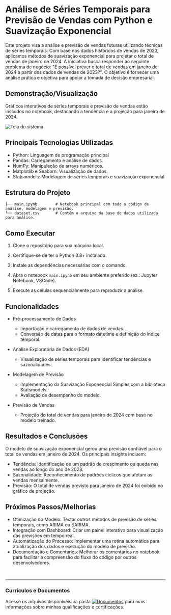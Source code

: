 # Análise de Séries Temporais para Previsão de Vendas com Python e Suavização Exponencial
Este projeto visa a análise e previsão de vendas futuras utilizando técnicas de séries temporais. Com base nos dados históricos de vendas de 2023, aplicamos métodos de suavização exponencial para projetar o total de vendas de janeiro de 2024. A iniciativa busca responder ao seguinte problema de negócio: "É possível prever o total de vendas em janeiro de 2024 a partir dos dados de vendas de 2023?". O objetivo é fornecer uma análise prática e objetiva para apoiar a tomada de decisão empresarial.

## Demonstração/Visualização
Gráficos interativos de séries temporais e previsão de vendas estão incluídos no notebook, destacando a tendência e a projeção para janeiro de 2024.

![Tela do sistema](https://github.com/vitoriapguimaraes/portifolio-python-dataScience/blob/main/6.%20Predi%C3%A7%C3%A3o%20com%20Suaviza%C3%A7%C3%A3o%20Exponencial/PredicaoSuavizacaoExponencial-Demonstracao.gif)

## Principais Tecnologias Utilizadas
- Python: Linguagem de programação principal
- Pandas: Carregamento e análise de dados.
- NumPy: Manipulação de arrays numéricos.
- Matplotlib e Seaborn: Visualização de dados.
- Statsmodels: Modelagem de séries temporais e suavização exponencial

## Estrutura do Projeto
```
├── main.ipynb        # Notebook principal com todo o código de análise, modelagem e previsão.
└── dataset.csv       # Contém o arquivo da base de dados utilizada para análise.
```

## Como Executar

1. Clone o repositório para sua máquina local.

2. Certifique-se de ter o Python 3.8+ instalado.

3. Instale as dependências necessárias com o comando.

4. Abra o notebook <code>main.ipynb</code> em seu ambiente preferido (ex.: Jupyter Notebook, VSCode).

5. Execute as células sequencialmente para reproduzir a análise.

## Funcionalidades
- Pré-processamento de Dados
   - Importação e carregamento de dados de vendas.
   - Conversão de datas para o formato datetime e definição do índice temporal.

- Análise Exploratória de Dados (EDA)
   - Visualização de séries temporais para identificar tendências e sazonalidades.

- Modelagem de Previsão
   - Implementação da Suavização Exponencial Simples com a biblioteca Statsmodels.
   - Avaliação de desempenho do modelo.

- Previsão de Vendas
   - Projeção do total de vendas para janeiro de 2024 com base no modelo treinado.

## Resultados e Conclusões
O modelo de suavização exponencial gerou uma previsão confiável para o total de vendas em janeiro de 2024. Os principais insights incluem:
- Tendência: Identificação de um padrão de crescimento ou queda nas vendas ao longo do ano de 2023.
- Sazonalidade: Reconhecimento de padrões cíclicos que afetam as vendas mensalmente.
- Previsão: O total de vendas previsto para janeiro de 2024 foi exibido no gráfico de projeção.

## Próximos Passos/Melhorias
- Otimização do Modelo: Testar outros métodos de previsão de séries temporais, como ARIMA ou SARIMA.
- Integração com Dashboard: Criar um painel interativo para visualização das previsões em tempo real.
- Automatização do Processo: Implementar uma rotina automática para atualização dos dados e execução do modelo de previsão.
- Documentação e Comentários: Melhorar os comentários no notebook para facilitar a compreensão do fluxo do código por outros desenvolvedores.

<br>
<hr> 

### Currículos e Documentos
Acesse os arquivos disponíveis na pasta 
[![Documentos](https://img.shields.io/badge/DOCUMENTOS-%F0%9F%93%83-blue?style=flat-square)](https://github.com/vitoriapguimaraes/vitoriapguimaraes/tree/main/DOCUMENTOS) para mais informações sobre minhas qualificações e certificações.
